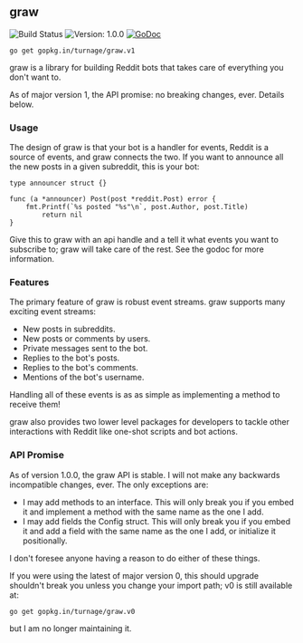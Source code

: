 graw
--------------------------------------------------------------------------------

![Build Status](https://travis-ci.org/turnage/graw.svg?branch=master)
![Version: 1.0.0](https://img.shields.io/badge/version-1.0.0-brightgreen.svg)
[![GoDoc](https://godoc.org/github.com/gopkg.in/turnage/graw.v1?status.svg)](https://godoc.org/gopkg.in/turnage/graw.v1)

    go get gopkg.in/turnage/graw.v1

graw is a library for building Reddit bots that takes care of everything you
don't want to.

As of major version 1, the API promise: no breaking changes, ever. Details
below.

### Usage

The design of graw is that your bot is a handler for events, Reddit is a source
of events, and graw connects the two. If you want to announce all the new posts
in a given subreddit, this is your bot:

````
type announcer struct {}

func (a *announcer) Post(post *reddit.Post) error {
	fmt.Printf(`%s posted "%s"\n`, post.Author, post.Title)
        return nil
}
````

Give this to graw with an api handle and a tell it what events you want to
subscribe to; graw will take care of the rest. See the godoc for more
information.

### Features

The primary feature of graw is robust event streams. graw supports many exciting
event streams:

* New posts in subreddits.
* New posts or comments by users.
* Private messages sent to the bot.
* Replies to the bot's posts.
* Replies to the bot's comments.
* Mentions of the bot's username.

Handling all of these events is as as simple as implementing a method to receive
them!

graw also provides two lower level packages for developers to tackle other
interactions with Reddit like one-shot scripts and bot actions.

### API Promise

As of version 1.0.0, the graw API is stable. I will not make any backwards
incompatible changes, ever. The only exceptions are:

* I may add methods to an interface. This will only break you if you embed it
  and implement a method with the same name as the one I add.
* I may add fields the Config struct. This will only break you if you embed it
  and add a field with the same name as the one I add, or initialize it
  positionally.

I don't foresee anyone having a reason to do either of these things. 

If you were using the latest of major version 0, this should upgrade shouldn't
break you unless you change your import path; v0 is still available at:

    go get gopkg.in/turnage/graw.v0

but I am no longer maintaining it.
